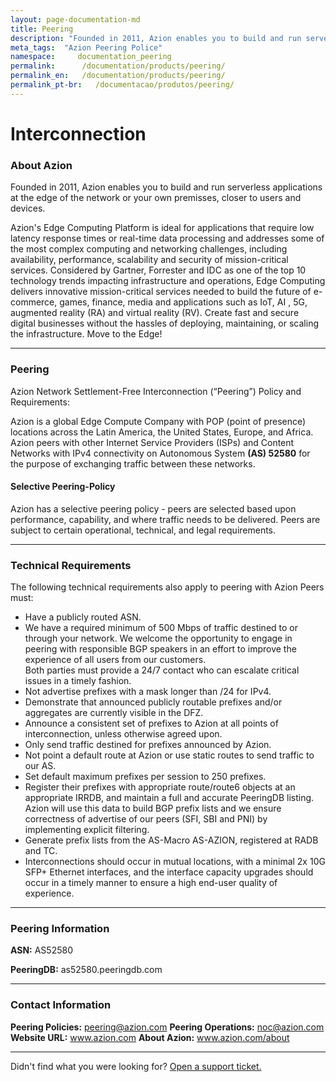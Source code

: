 ```yaml
---
layout: page-documentation-md
title: Peering
description: "Founded in 2011, Azion enables you to build and run serverless applications at the edge of the network or your own premisses, closer to users and devices."
meta_tags:  "Azion Peering Police"
namespace:     documentation_peering
permalink:      /documentation/products/peering/
permalink_en:   /documentation/products/peering/
permalink_pt-br:   /documentacao/produtos/peering/
---
```


# Interconnection

### About Azion

Founded in 2011, Azion enables you to build and run serverless applications at the edge of the network or your own premisses, closer to users and devices.

Azion's Edge Computing Platform is ideal for applications that require low latency response times or real-time data processing and addresses some of the most complex computing and networking challenges, including availability, performance, scalability and security of mission-critical services. Considered by Gartner, Forrester and IDC as one of the top 10 technology trends impacting infrastructure and operations, Edge Computing delivers innovative mission-critical services needed to build the future of e-commerce, games, finance, media and applications such as IoT, AI , 5G, augmented reality (RA) and virtual reality (RV). Create fast and secure digital businesses without the hassles of deploying, maintaining, or scaling the infrastructure. Move to the Edge!

---

### Peering

Azion Network Settlement-Free Interconnection (“Peering”) Policy and Requirements:

Azion is a global Edge Compute Company with POP (point of presence) locations across the Latin America, the United States, Europe, and Africa. Azion peers with other Internet Service Providers (ISPs) and Content Networks with IPv4 connectivity on Autonomous System **(AS) 52580** for the purpose of exchanging traffic between these networks.

#### Selective Peering-Policy

Azion has a selective peering policy - peers are selected based upon performance, capability, and where traffic needs to be delivered. Peers are subject to certain operational, technical, and legal requirements.

---

### Technical Requirements

The following technical requirements also apply to peering with Azion Peers must:


* Have a publicly routed ASN.
* We have a required minimum of 500 Mbps of traffic destined to or through your network. We welcome the opportunity to engage in peering with responsible BGP speakers in an effort to improve the experience of all users from our customers.<br>Both parties must provide a 24/7 contact who can escalate critical issues in a timely fashion.
* Not advertise prefixes with a mask longer than /24 for IPv4.
* Demonstrate that announced publicly routable prefixes and/or aggregates are currently visible in the DFZ.
* Announce a consistent set of prefixes to Azion at all points of interconnection, unless otherwise agreed upon.
* Only send traffic destined for prefixes announced by Azion.
* Not point a default route at Azion or use static routes to send traffic to our AS.
* Set default maximum prefixes per session to 250 prefixes.
* Register their prefixes with appropriate route/route6 objects at an appropriate IRRDB, and maintain a full and accurate PeeringDB listing. Azion will use this data to build BGP prefix lists and we ensure correctness of advertise of our peers (SFI, SBI and PNI) by implementing explicit filtering.
* Generate prefix lists from the AS-Macro AS-AZION, registered at RADB and TC.
* Interconnections should occur in mutual locations, with a minimal 2x 10G SFP+ Ethernet interfaces, and the interface capacity upgrades should occur in a timely manner to ensure a high end-user quality of experience.

---

### Peering Information

**ASN:** AS52580

**PeeringDB:** as52580.peeringdb.com

---

### Contact Information

**Peering Policies:** peering@azion.com
**Peering Operations:** noc@azion.com
**Website URL:** www.azion.com
**About Azion:** www.azion.com/about

---

Didn't find what you were looking for? [Open a support ticket.](https://tickets.azion.com/)
